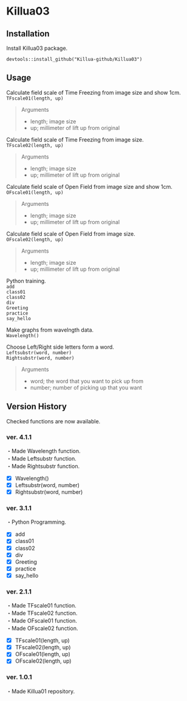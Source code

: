 # Killua03

## Installation

Install Killua03 package.  
```
devtools::install_github("Killua-github/Killua03")
```

## Usage

Calculate field scale of Time Freezing from image size and show 1cm.  
`TFscale01(length, up)`
> Arguments  
> - length; image size
> - up; millimeter of lift up from original

Calculate field scale of Time Freezing from image size.  
`TFscale02(length, up)`
> Arguments  
> - length; image size
> - up; millimeter of lift up from original

Calculate field scale of Open Field from image size and show 1cm.  
`OFscale01(length, up)`
> Arguments  
> - length; image size
> - up; millimeter of lift up from original

Calculate field scale of Open Field from image size.  
`OFscale02(length, up)`
> Arguments  
> - length; image size
> - up; millimeter of lift up from original

Python training.  
`add`  
`class01`  
`class02`  
`div`  
`Greeting`  
`practice`  
`say_hello`  

Make graphs from wavelngth data.  
`Wavelength()`  

Choose Left/Right side letters form a word.  
`Leftsubstr(word, number)`  
`Rightsubstr(word, number)`  
> Arguments  
> - word; the word that you want to pick up from
> - number; number of picking up that you want


## Version History

Checked functions are now available.  

### ver. 4.1.1

・Made Wavelength function.  
・Made Leftsubstr function.  
・Made Rightsubstr function.  
- [x] Wavelength()
- [x] Leftsubstr(word, number)
- [x] Rightsubstr(word, number)

### ver. 3.1.1

・Python Programming.  
- [x] add
- [x] class01
- [x] class02
- [x] div
- [x] Greeting
- [x] practice
- [x] say_hello

### ver. 2.1.1

・Made TFscale01 function.  
・Made TFscale02 function.  
・Made OFscale01 function.  
・Made OFscale02 function.  
- [x] TFscale01(length, up)
- [x] TFscale02(length, up)
- [x] OFscale01(length, up)
- [x] OFscale02(length, up)

### ver. 1.0.1

・Made Killua01 repository.  
